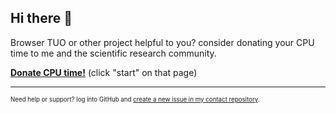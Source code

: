 ## Hi there 👋

Browser TUO or other project helpful to you? consider donating your CPU time to me and the scientific research community.

**<a href="https://dcp.work/?bankAccount=0x86c2e2D24336ADa0EFcBe0E274b1dcCD1a41e8F2" rel="nofollow noopener noreferrer">Donate CPU time!</a>** (click "start" on that page)

---

<sub><sup>Need help or support? log into GitHub and [create a new issue in my contact repository](https://github.com/juuikpqy/contact/issues/new).</sup></sub>

<br />
<br />
<br />
<br />
<br />
